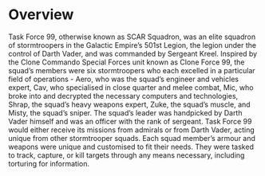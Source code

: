 # Overview

Task Force 99, otherwise known as SCAR Squadron, was an elite squadron of stormtroopers in the Galactic Empire’s 501st Legion, the legion under the control of Darth Vader, and was commanded by Sergeant Kreel.
Inspired by the Clone Commando Special Forces unit known as Clone Force 99, the squad’s members were six stormtroopers who each excelled in a particular field of operations - Aero, who was the squad’s engineer and vehicles expert, Cav, who specialised in close quarter and melee combat, Mic, who broke into and decrypted the necessary computers and technologies, Shrap, the squad’s heavy weapons expert, Zuke, the squad’s muscle, and Misty, the squad’s sniper.
The squad’s leader was handpicked by Darth Vader himself and was an officer with the rank of sergeant.
Task Force 99 would either receive its missions from admirals or from Darth Vader, acting unique from other stormtrooper squads.
Each squad member’s armour and weapons were unique and customised to fit their needs.
They were tasked to track, capture, or kill targets through any means necessary, including torturing for information.
